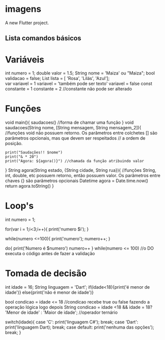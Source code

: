 # imagens

A new Flutter project.

## Lista comandos básicos

# Variáveis
int numero = 1;
double valor = 1.5;
String nome = 'Maiza' ou "Maiza";
bool validacao = false;
List lista = [ 'Rosa', 'Lilás', 'Azul'];   
var variavel = 1
    variavel = 'também pode ser texto'
    variavel = false
const constante = 1
      constante = 2 //constante não pode ser alterado

# Funções
void main(){
    saudacoes() //forma de chamar uma função
}
void saudacoes(String nome, [String mensagem, String mensagem_2]){ //funções void não possuem retorno. Os parâmetros entre colchetes [] são parâmetros opcionais, mas que devem ser respeitados 
                                                                   // a ordem de posição.
    
    print("Saudações!! $nome")
    print("& * 20")
    print("Agora: ${agora()}") //chamada da função atribuindo valor 
}
String agora(String estado, {String cidade, String rua}){ //funções String, int, double, etc possuem retorno, então possuem valor. Os parâmetros entre chaves {}  são parâmetros 
opcionais 
    Datetime agora = Date.time.now()
    return agora.toString()
}

# Loop's
int numero = 1;

for(var i = 1;i<3;i++){
    print('numero $i');
}

while(numero <=100){
    print('numero');
    numero++;
}

do{
    print('Numero é $numero')
    numero++
} while(numero <= 100) //o DO executa o código antes de fazer a validação

# Tomada de decisão

int idade = 16;
String linguagem = 'Dart';
if(idade<18){print('é menor de idade')}
else{print('não é menor de idade')}

bool condicao = idade <= 18 //condicao recebe true ou false fazendo a operação lógica logo depois
String condicao = idade <18 && idade = 18? 'Menor de idade' : 'Maior de idade'; //operador ternário

switch(idade){
    case 'C':
        print('linguagem C#');
        break;
    case 'Dart':
        print('linguagem Dart);
        break;
    case default:
        print('nenhuma das opções');
        break;
}


